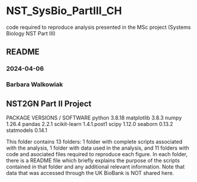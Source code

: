 # NST_SysBio_PartIII_CH
code required to reproduce analysis presented in the MSc project (Systems Biology NST Part III)

## README
### 2024-04-06
### Barbara Walkowiak

## NST2GN Part II Project
PACKAGE VERSIONS / SOFTWARE
python 3.8.18 
matplotlib 3.8.3
numpy 1.26.4
pandas 2.2.1
scikit-learn 1.4.1.post1 
scipy 1.12.0
seaborn 0.13.2
statmodels 0.14.1

This folder contains 13 folders: 1 folder with complete scripts associated with the analysis, 1 folder with data used in the analysis, and 11 folders with code and asociated files required to reproduce each figure. In each folder, there is a README file which briefly explains the purpose of the scripts contained in that folder and any additional relevant information.
Note that data that was accessed through the UK BioBank is NOT shared here.

